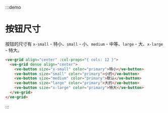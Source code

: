 :::demo

# 按钮尺寸

按钮的尺寸有 `x-small` - 特小、`small` - 小、`medium` - 中等、`large` - 大、`x-large` - 特大。

```html
<ve-grid align="center" :col-props="{ cols: 12 }">
  <ve-grid dense align="center">
    <ve-button size="x-small" color="primary">特小</ve-button>
    <ve-button size="small" color="primary">小的</ve-button>
    <ve-button size="medium" color="primary">默认</ve-button>
    <ve-button size="large" color="primary">大的</ve-button>
    <ve-button size="x-large" color="primary">特大</ve-button>
  </ve-grid>
</ve-grid>
```

:::